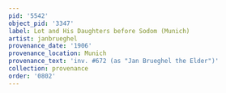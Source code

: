 ```yaml
---
pid: '5542'
object_pid: '3347'
label: Lot and His Daughters before Sodom (Munich)
artist: janbrueghel
provenance_date: '1906'
provenance_location: Munich
provenance_text: 'inv. #672 (as "Jan Brueghel the Elder")'
collection: provenance
order: '0802'
---
```

